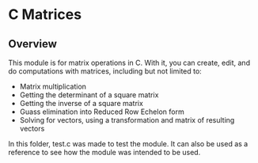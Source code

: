 # C Matrices
## Overview
This module is for matrix operations in C.
With it, you can create, edit, and do computations with matrices, including but not limited to:
- Matrix multiplication
- Getting the determinant of a square matrix
- Getting the inverse of a square matrix
- Guass elimination into Reduced Row Echelon form
- Solving for vectors, using a transformation and matrix of resulting vectors

In this folder, test.c was made to test the module.
It can also be used as a reference to see how the module was intended to be used.
